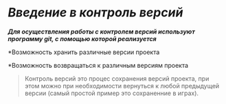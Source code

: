 # ***Введение в контроль версий***

***Для осуществления работы с контролем версий используют программу git, с помощью которой реализуется***

*Возможность хранить различные версии проекта

*Возможность возвращаться к различным версиям проекта

>Контроль версий это процес сохранения версий проекта, при этом можно при необходимости вернуться к любой предыдущей версии (самый простой пример это сохраненние в играх).

